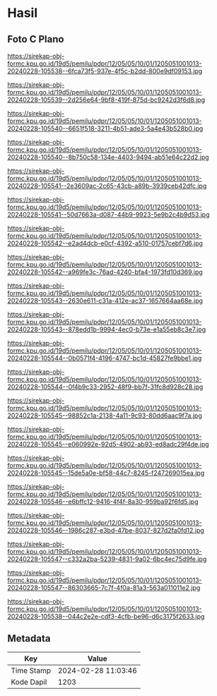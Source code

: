 # Hasil

## Foto C Plano

https://sirekap-obj-formc.kpu.go.id/19d5/pemilu/pdpr/12/05/05/10/01/1205051001013-20240228-105538--6fca73f5-937e-4f5c-b2dd-800e9df09153.jpg

https://sirekap-obj-formc.kpu.go.id/19d5/pemilu/pdpr/12/05/05/10/01/1205051001013-20240228-105539--2d256e64-9bf8-419f-875d-bc9242d3f6d8.jpg

https://sirekap-obj-formc.kpu.go.id/19d5/pemilu/pdpr/12/05/05/10/01/1205051001013-20240228-105540--6651f518-3211-4b51-ade3-5a4e43b528b0.jpg

https://sirekap-obj-formc.kpu.go.id/19d5/pemilu/pdpr/12/05/05/10/01/1205051001013-20240228-105540--8b750c58-134e-4403-9494-ab51e64c22d2.jpg

https://sirekap-obj-formc.kpu.go.id/19d5/pemilu/pdpr/12/05/05/10/01/1205051001013-20240228-105541--2e3609ac-2c65-43cb-a89b-3939ceb42dfc.jpg

https://sirekap-obj-formc.kpu.go.id/19d5/pemilu/pdpr/12/05/05/10/01/1205051001013-20240228-105541--50d7663a-d087-44b9-9923-5e9b2c4b9d53.jpg

https://sirekap-obj-formc.kpu.go.id/19d5/pemilu/pdpr/12/05/05/10/01/1205051001013-20240228-105542--e2ad4dcb-e0cf-4392-a510-01757cebf7d6.jpg

https://sirekap-obj-formc.kpu.go.id/19d5/pemilu/pdpr/12/05/05/10/01/1205051001013-20240228-105542--a969fe3c-76ad-4240-bfa4-1973fd10d369.jpg

https://sirekap-obj-formc.kpu.go.id/19d5/pemilu/pdpr/12/05/05/10/01/1205051001013-20240228-105543--2630e611-c31a-412e-ac37-1657664aa68e.jpg

https://sirekap-obj-formc.kpu.go.id/19d5/pemilu/pdpr/12/05/05/10/01/1205051001013-20240228-105543--878edd1b-9994-4ec0-b73e-e1a55eb8c3e7.jpg

https://sirekap-obj-formc.kpu.go.id/19d5/pemilu/pdpr/12/05/05/10/01/1205051001013-20240228-105544--0b0571f4-4196-4747-bc1d-45827fe9bbe1.jpg

https://sirekap-obj-formc.kpu.go.id/19d5/pemilu/pdpr/12/05/05/10/01/1205051001013-20240228-105544--0f4b9c33-2952-48f9-bb7f-31fc8d928c28.jpg

https://sirekap-obj-formc.kpu.go.id/19d5/pemilu/pdpr/12/05/05/10/01/1205051001013-20240228-105545--98852c1a-2138-4a11-9c93-80dd6aac9f7a.jpg

https://sirekap-obj-formc.kpu.go.id/19d5/pemilu/pdpr/12/05/05/10/01/1205051001013-20240228-105545--e060992e-92d5-4902-ab93-ed8adc29f4de.jpg

https://sirekap-obj-formc.kpu.go.id/19d5/pemilu/pdpr/12/05/05/10/01/1205051001013-20240228-105545--15de5a0e-bf58-44c7-8245-f247269015ea.jpg

https://sirekap-obj-formc.kpu.go.id/19d5/pemilu/pdpr/12/05/05/10/01/1205051001013-20240228-105546--e6bffc12-9416-4f4f-8a30-959ba92f6fd5.jpg

https://sirekap-obj-formc.kpu.go.id/19d5/pemilu/pdpr/12/05/05/10/01/1205051001013-20240228-105546--1986c287-e3bd-47be-8037-827d2fa0fd12.jpg

https://sirekap-obj-formc.kpu.go.id/19d5/pemilu/pdpr/12/05/05/10/01/1205051001013-20240228-105547--c332a2ba-5239-4831-9a02-6bc4ec75d9fe.jpg

https://sirekap-obj-formc.kpu.go.id/19d5/pemilu/pdpr/12/05/05/10/01/1205051001013-20240228-105547--86303665-7c7f-4f0a-81a3-563a011011e2.jpg

https://sirekap-obj-formc.kpu.go.id/19d5/pemilu/pdpr/12/05/05/10/01/1205051001013-20240228-105538--044c2e2e-cdf3-4cfb-be96-d6c3175f2633.jpg


## Metadata

| Key        | Value               |
| ---------- | ------------------- |
| Time Stamp | 2024-02-28 11:03:46 |
| Kode Dapil | 1203                |



